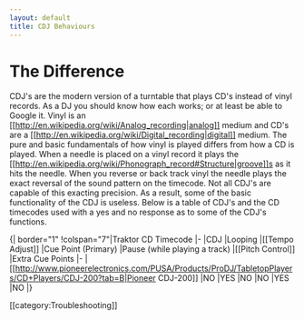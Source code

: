 ```yaml
---
layout: default
title: CDJ Behaviours
---
```

# The Difference
CDJ's are the modern version of a turntable that plays CD's instead of vinyl records. As a DJ you should know how each works; or at least be able to Google it. Vinyl is an [[http://en.wikipedia.org/wiki/Analog_recording|analog]] medium and CD's are a [[http://en.wikipedia.org/wiki/Digital_recording|digital]] medium. The pure and basic fundamentals of how vinyl is played differs from how a CD is played. When a needle is placed on a vinyl record it plays the [[http://en.wikipedia.org/wiki/Phonograph_record#Structure|groove]]s as it hits the needle. When you reverse or back track vinyl the needle plays the exact reversal of the sound pattern on the timecode. Not all CDJ's are capable of this exacting precision. As a result, some of the basic functionality of the CDJ is useless. Below is a table of CDJ's and the CD timecodes used with a yes and no response as to some of the CDJ's functions.

{| border="1"
!colspan="7"|Traktor CD Timecode
|-
|CDJ
|Looping
|[[Tempo Adjust]]
|Cue Point (Primary)
|Pause (while playing a track)
|[[Pitch Control]]
|Extra Cue Points
|-
|[[http://www.pioneerelectronics.com/PUSA/Products/ProDJ/TabletopPlayers/CD+Players/CDJ-200?tab=B|Pioneer CDJ-200]]
|NO
|YES
|NO
|NO
|YES
|NO
|}

[[category:Troubleshooting]]

